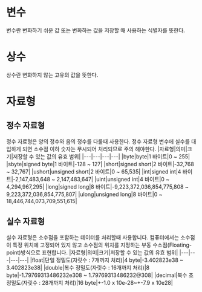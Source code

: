 # 변수
변수란 변화하기 쉬운 값 또는 변화하는 값을 저장할 때 사용하는 식별자를 뜻한다.

# 상수
상수란 변화하지 않는 고유의 값을 뜻한다.

# 자료형
## 정수 자료형
정수 자료형은 양의 정수와 음의 정수를 다룰때 사용한다. 정수 자료형 변수에 실수를 대입하게 되면 소수점 이하 숫자는 무시되어 처리되므로 주의 해야한다.
|자료형|의미|크기|저장할 수 있는 값의 유효 범위|
|---|---|---|---|
|byte|byte|1 바이트|0 ~ 255|
|sbyte|signed byte|1 바이트|-128 ~ 127|
|short|signed short|2 바이트|-32,768 ~ 32,767|
|ushort|unsigned short|2 바이트|0 ~ 65,535|
|int|signed int|4 바이트|-2,147,483,648 ~ 2,147,483,647|
|uint|unsigned int|4 바이트|0 ~ 4,294,967,295|
|long|signed long|8 바이트|-9,223,372,036,854,775,808 ~ 9,223,372,036,854,775,807|
|ulong|unsigned long|8 바이트|0 ~ 18,446,744,073,709,551,615|

## 실수 자료형
실수 자료형은 소수점을 포함하는 데이터를 처리할때 사용합니다. 컴퓨터에서는 소수점이 특정 위치에 고정되어 있지 않고 소수점의 위치를 지정하는 부동 수소점(Floating-point)방식으로 표현합니다.
|자료형|의미|크기|저장할 수 있는 값의 유효 범위|
|---|---|---|---|
|float|단일 정밀도(자릿수 : 7개까지 처리)|4 byte|-3.402823e38 ~ 3.402823e38|
|double|복수 정밀도(자릿수 : 16개까지 처리)|8 byte|-1.79769313486232e308 ~ 1.79769313486232@308|
|decimal|복수 초정밀도(자릿수 : 28개까지 처리)|16 byte|+-1.0 x 10e-28~+-7.9 x 10e28|
